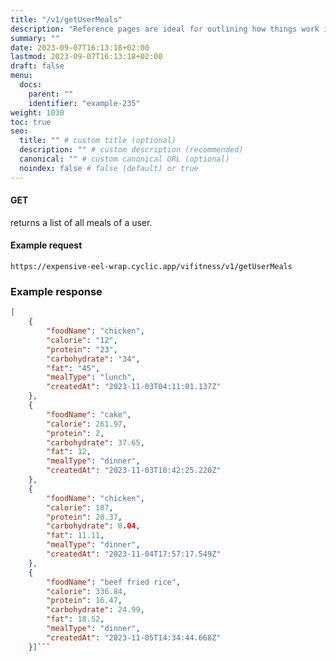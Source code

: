 ```yaml
---
title: "/v1/getUserMeals"
description: "Reference pages are ideal for outlining how things work in terse and clear terms."
summary: ""
date: 2023-09-07T16:13:18+02:00
lastmod: 2023-09-07T16:13:18+02:00
draft: false
menu:
  docs:
    parent: ""
    identifier: "example-235"
weight: 1030
toc: true
seo:
  title: "" # custom title (optional)
  description: "" # custom description (recommended)
  canonical: "" # custom canonical URL (optional)
  noindex: false # false (default) or true
---
```


#### GET

returns a list of all meals of a user.

#### Example request

`https://expensive-eel-wrap.cyclic.app/vifitness/v1/getUserMeals`

### Example response

````json
[
    {
        "foodName": "chicken",
        "calorie": "12",
        "protein": "23",
        "carbohydrate": "34",
        "fat": "45",
        "mealType": "lunch",
        "createdAt": "2023-11-03T04:11:01.137Z"
    },
    {
        "foodName": "cake",
        "calorie": 261.97,
        "protein": 2,
        "carbohydrate": 37.65,
        "fat": 12,
        "mealType": "dinner",
        "createdAt": "2023-11-03T10:42:25.220Z"
    },
    {
        "foodName": "chicken",
        "calorie": 187,
        "protein": 20.37,
        "carbohydrate": 0.04,
        "fat": 11.11,
        "mealType": "dinner",
        "createdAt": "2023-11-04T17:57:17.549Z"
    },
    {
        "foodName": "beef fried rice",
        "calorie": 336.84,
        "protein": 16.47,
        "carbohydrate": 24.99,
        "fat": 18.52,
        "mealType": "dinner",
        "createdAt": "2023-11-05T14:34:44.668Z"
    }]```
````
